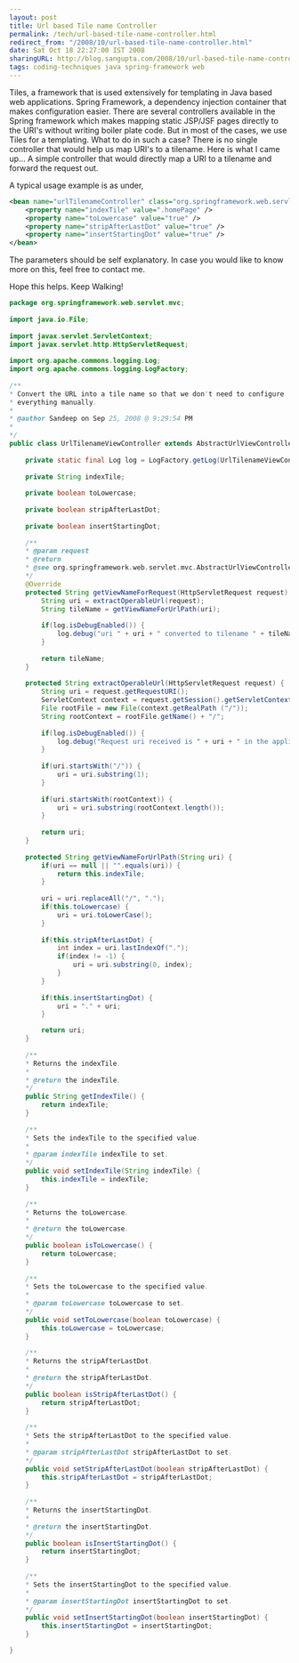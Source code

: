 ```yaml
---
layout: post
title: Url based Tile name Controller
permalink: /tech/url-based-tile-name-controller.html
redirect_from: "/2008/10/url-based-tile-name-controller.html"
date: Sat Oct 18 22:27:00 IST 2008
sharingURL: http://blog.sangupta.com/2008/10/url-based-tile-name-controller.html
tags: coding-techniques java spring-framework web
---
```


Tiles, a framework that is used extensively for templating in Java based web 
applications. Spring Framework, a dependency injection container that makes 
configuration easier. There are several controllers available in the Spring 
framework which makes mapping static JSP/JSF pages directly to the URI's without 
writing boiler plate code. But in most of the cases, we use Tiles for a templating. 
What to do in such a case? There is no single controller that would help us map 
URI's to a tilename. Here is what I came up... A simple controller that would 
directly map a URI to a tilename and forward the request out.

<!-- break here -->

A typical usage example is as under,

```xml
<bean name="urlTilenameController" class="org.springframework.web.servlet.mvc.UrlTilenameViewController" >  
	<property name="indexTile" value=".homePage" />  
	<property name="toLowercase" value="true" />  
	<property name="stripAfterLastDot" value="true" />  
	<property name="insertStartingDot" value="true" />
</bean>
```

The parameters should be self explanatory. In case you would like to know more on this, feel 
free to contact me. 

Hope this helps. 
Keep Walking!

```java
package org.springframework.web.servlet.mvc;
 
import java.io.File;
 
import javax.servlet.ServletContext;
import javax.servlet.http.HttpServletRequest;
 
import org.apache.commons.logging.Log;
import org.apache.commons.logging.LogFactory;
 
/**
* Convert the URL into a tile name so that we don't need to configure
* everything manually.
*
* @author Sandeep on Sep 25, 2008 @ 9:29:54 PM
*
*/
public class UrlTilenameViewController extends AbstractUrlViewController  {
 
	private static final Log log = LogFactory.getLog(UrlTilenameViewController.class);
	 
	private String indexTile;
	 
	private boolean toLowercase;
	 
	private boolean stripAfterLastDot;
	 
	private boolean insertStartingDot;
	 
	/**
	* @param request
	* @return
	* @see org.springframework.web.servlet.mvc.AbstractUrlViewController#getViewNameForRequest(javax.servlet.http.HttpServletRequest)
	*/
	@Override
	protected String getViewNameForRequest(HttpServletRequest request) {
		String uri = extractOperableUrl(request);
		String tileName = getViewNameForUrlPath(uri);
	 
		if(log.isDebugEnabled()) {
			log.debug("uri " + uri + " converted to tilename " + tileName);
		}
	 
		return tileName;
	}
	 
	protected String extractOperableUrl(HttpServletRequest request) {
		String uri = request.getRequestURI();
		ServletContext context = request.getSession().getServletContext();
		File rootFile = new File(context.getRealPath ("/"));
		String rootContext = rootFile.getName() + "/";
	 
		if(log.isDebugEnabled()) {
			log.debug("Request uri received is " + uri + " in the application context " + rootContext);
		}
	 
		if(uri.startsWith("/")) {
			uri = uri.substring(1);
		}
	
		if(uri.startsWith(rootContext)) {
			uri = uri.substring(rootContext.length());
		}
	 
		return uri;
	}
	 
	protected String getViewNameForUrlPath(String uri) {
		if(uri == null || "".equals(uri)) {
			return this.indexTile;
		}
	
		uri = uri.replaceAll("/", ".");
		if(this.toLowercase) {
			uri = uri.toLowerCase();
		}
	
		if(this.stripAfterLastDot) {
			int index = uri.lastIndexOf(".");
			if(index != -1) {
				uri = uri.substring(0, index);
			}
		}
	
		if(this.insertStartingDot) {
			uri = "." + uri;
		}

		return uri;
	}
	 
	/** 
	* Returns the indexTile.
	*
	* @return the indexTile.
	*/
	public String getIndexTile() {
		return indexTile;
	}
	 
	/** 
	* Sets the indexTile to the specified value.
	* 
	* @param indexTile indexTile to set.
	*/
	public void setIndexTile(String indexTile) {
		this.indexTile = indexTile;
	}
	 
	/** 
	* Returns the toLowercase.
	* 
	* @return the toLowercase.
	*/
	public boolean isToLowercase() {
		return toLowercase;
	}
	 
	/** 
	* Sets the toLowercase to the specified value.
	* 
	* @param toLowercase toLowercase to set.
	*/
	public void setToLowercase(boolean toLowercase) {
		this.toLowercase = toLowercase;
	}
	 
	/** 
	* Returns the stripAfterLastDot.
	* 
	* @return the stripAfterLastDot.
	*/
	public boolean isStripAfterLastDot() {
		return stripAfterLastDot;
	}
	 
	/** 
	* Sets the stripAfterLastDot to the specified value.
	* 
	* @param stripAfterLastDot stripAfterLastDot to set.
	*/
	public void setStripAfterLastDot(boolean stripAfterLastDot) {
		this.stripAfterLastDot = stripAfterLastDot;
	}
	 
	/** 
	* Returns the insertStartingDot.
	* 
	* @return the insertStartingDot.
	*/
	public boolean isInsertStartingDot() {
		return insertStartingDot;
	}
	 
	/** 
	* Sets the insertStartingDot to the specified value.
	* 
	* @param insertStartingDot insertStartingDot to set.
	*/
	public void setInsertStartingDot(boolean insertStartingDot) {
		this.insertStartingDot = insertStartingDot;
	}

}
```
